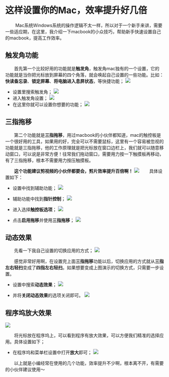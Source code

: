 # 这样设置你的Mac，效率提升好几倍

&emsp;&emsp; Mac系统Windows系统的操作逻辑不太一样，所以对于一个新手来讲，需要一些适应期，在这里，我介绍一下macbook的小众技巧，帮助新手快速设置自己的macbook，提高工作效率。

## 触发角功能

&emsp;&emsp;首先第一个比较好用的功能就是**触发角**，触发角mac独有的一个设置，它的功能就是当你把光标放到屏幕的四个角落，就会唤起自己设置的一些功能。比如：**快读备忘录**、**锁定屏幕**、**将电脑进入息屏状态**，等快捷功能；
![](https://files.mdnice.com/user/25819/7be5cf16-9adc-4305-90dd-971b9021ddf0.gif)
- 设置里搜索触发角；
![](https://files.mdnice.com/user/25819/4fa1dfc9-7845-44a0-8254-5f4bdb24d8e0.png)
- 进入触发角设置；
![](https://files.mdnice.com/user/25819/b3552094-e5de-4b71-b908-22c106c39679.png)
- 在这里你就可以设置你想要的功能；
![](https://files.mdnice.com/user/25819/0ba2ed3e-8c3e-43ec-bc22-a6b7e5126f8a.png)
## 三指拖移

&emsp;&emsp;第二个功能就是**三指拖移**，用过macbook的小伙伴都知道，mac的触控板是一个很好用的工具，如果用的好，完全可以不需要鼠标，这里有一个容易被忽视的功能就是三指拖移，他的工作原理就是把光标放在窗口边栏上，我们就可以随意移动窗口，可以说是非常方便！往常我们拖动窗口，需要用力按一下触摸板再移动，有了三指拖移，根本不需要用力按压触摸板。

&emsp;&emsp;**这个功能建议剪视频的小伙伴都要会，剪片效率提升百倍啊！**
![](https://files.mdnice.com/user/25819/a5397715-0ec3-45d3-9ec3-05b3693ba80e.gif)
&emsp;&emsp;具体设置如下：

- 设置中找到辅助功能；
![](https://files.mdnice.com/user/25819/4779b229-bc0b-4546-b161-fcff3e8313a9.png)
- 辅助功能中找到**指针控制**；
![](https://files.mdnice.com/user/25819/4751fb77-0c6f-4b1b-b29a-0f1ecf3e01fe.png)
- 进入选择**触控板选项**；
![](https://files.mdnice.com/user/25819/e58b5d76-c835-4775-9162-0eec33b7bf26.png)

- 点击**启用拖移**并使用**三指拖移**；
![](https://files.mdnice.com/user/25819/79b905c3-0118-45ad-b89e-56f078232f26.png)

## 动态效果
&emsp;&emsp;先看一下我自己设置的切换应用的方式；
![](https://files.mdnice.com/user/25819/3ca051b5-ccc6-4146-ba14-67401ea46e36.gif)

&emsp;&emsp;感觉非常好用啊，在设置完上面**三指拖移**功能以后，切换应用的方式就从**三指左右轻扫**变成了**四指左右轻扫**。如果想要变成上图演示的切换方式，只需要一步设置。
- 设置中搜索**动态效果**；
![](https://files.mdnice.com/user/25819/a0c94a9b-0f2d-4428-81f4-26555bae358e.png)

- 并将**关闭动态效果**的选项关闭即可。
![](https://files.mdnice.com/user/25819/28be53f8-4d86-48a4-9698-d6f1a458f19c.png)


## 程序坞放大效果

![](https://files.mdnice.com/user/25819/097eaf47-67c8-46fa-856e-ece2c10560b0.gif)

&emsp;&emsp;将光标放在程序坞上，可以看到程序有放大效果，可以方便我们精准的选择应用。具体设置如下；

- 在程序坞和菜单栏设置中打开**放大**即可；
![](https://files.mdnice.com/user/25819/9dd2562a-24fb-47ca-b943-a6c8956b27c9.png)

&emsp;&emsp;以上就是小编经常在使用的几个功能，效率提升不少啊，根本离不开，有需要的小伙伴建议使用～


